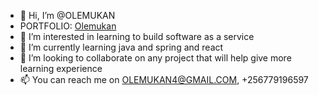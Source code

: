 - 👋 Hi, I’m @OLEMUKAN
- PORTFOLIO: [Olemukan](https://olemukan.github.io/portfolio)
- 👀 I’m interested in learning to build software as a service
- 🌱 I’m currently learning java and spring and react
- 💞️ I’m looking to collaborate on any project that will help give more learning experience
- 📫 You can reach me on OLEMUKAN4@GMAIL.COM, +256779196597

<!---
OLEMUKAN/OLEMUKAN is a ✨ special ✨ repository because its `README.md` (this file) appears on your GitHub profile.
You can click the Preview link to take a look at your changes.
--->
